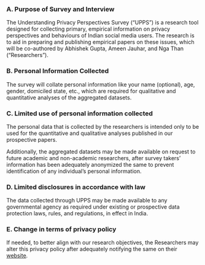 ### A. Purpose of Survey and Interview 

The Understanding Privacy Perspectives Survey (“UPPS”) is a research tool designed for collecting primary, empirical information on privacy perspectives and behaviours of Indian social media users. The research is to aid in preparing and publishing empirical papers on these issues, which will be co-authored by Abhishek Gupta, Ameen Jauhar, and Nga Than (“Researchers”).  

### B. Personal Information Collected

The survey will collate personal information like your name (optional), age, gender, domiciled state, etc., which are required for qualitative and quantitative analyses of the aggregated datasets. 

### C. Limited use of personal information collected

The personal data that is collected by the researchers is intended only to be used for the quantitative and qualitative analyses published in our prospective papers. 

Additionally, the aggregated datasets may be made available on request to future academic and non-academic researchers, after survey takers’ information has been adequately anonymized the same to prevent identification of any individual’s personal information. 

### D. Limited disclosures in accordance with law

The data collected through UPPS may be made available to any governmental agency as required under existing or prospective data protection laws, rules, and regulations, in effect in India. 

### E. Change in terms of privacy policy

If needed, to better align with our research objectives, the Researchers may alter this privacy policy after adequately notifying the same on their [website](https://ai-ethics.github.io/privacy-policy-complexities). 

